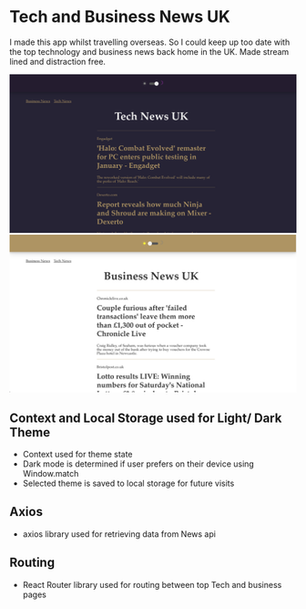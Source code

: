 # Tech and Business News UK

I made this app whilst travelling overseas. So I could keep up too date with the top technology and business news back home in the UK. Made stream lined and distraction free.

<img src='/images/dark.png'>
<img src='/images/light.png'>

## Context and Local Storage used for Light/ Dark Theme

- Context used for theme state
- Dark mode is determined if user prefers on their device using Window.match
- Selected theme is saved to local storage for future visits

## Axios

- axios library used for retrieving data from News api

## Routing

- React Router library used for routing between top Tech and business pages
